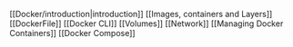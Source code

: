[[Docker/introduction|introduction]]
[[Images, containers and Layers]]
[[DockerFile]]
[[Docker CLI]]
[[Volumes]]
[[Network]]
[[Managing Docker Containers]]
[[Docker Compose]]